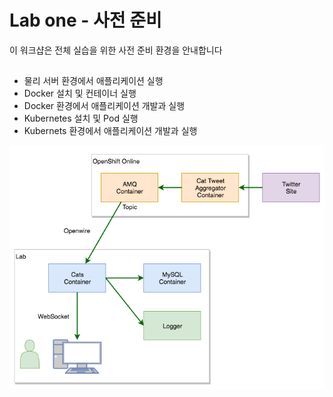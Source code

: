 # Lab one - 사전 준비 


이 워크샵은 전체 실습을 위한 사전 준비 환경을 안내합니다 

## 
* 물리 서버 환경에서 애플리케이션 실행
* Docker 설치 및 컨테이너 실행
* Docker 환경에서 애플리케이션 개발과 실행
* Kubernetes 설치 및 Pod 실행 
* Kubernets 환경에서 애플리케이션 개발과 실행


![00-container-workshop-total.png](./img/00-container-workshop-total.png)